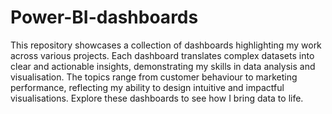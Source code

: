 # Power-BI-dashboards
This repository showcases a collection of dashboards highlighting my work across various projects. Each dashboard translates complex datasets into clear and actionable insights, demonstrating my skills in data analysis and visualisation. The topics range from customer behaviour to marketing performance, reflecting my ability to design intuitive and impactful visualisations. Explore these dashboards to see how I bring data to life.
